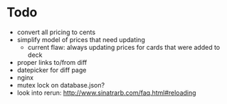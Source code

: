 # Todo

 - convert all pricing to cents
 - simplify model of prices that need updating
   - current flaw: always updating prices for cards that were added to deck
 - proper links to/from diff
 - datepicker for diff page
 - nginx
 - mutex lock on database.json?
 - look into rerun: http://www.sinatrarb.com/faq.html#reloading